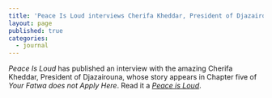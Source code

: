 ```yaml
---
title: 'Peace Is Loud interviews Cherifa Kheddar, President of Djazairouna'
layout: page
published: true
categories:
  - journal
---
```


*Peace Is Loud*&nbsp;has published an interview with the amazing Cherifa Kheddar, President of Djazairouna, whose story appears in Chapter five of *Your Fatwa does not Apply Here*. Read it a [*Peace is Loud*](http://www.peaceisloud.org/blog/cherifa-kheddar-on-algerian-women-confronting-extremism).